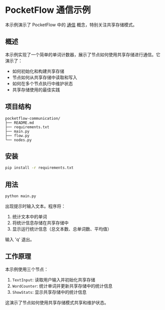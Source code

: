 # PocketFlow 通信示例

本示例演示了 PocketFlow 中的 [通信](https://the-pocket.github.io/PocketFlow/communication.html) 概念，特别关注共享存储模式。

## 概述

本示例实现了一个简单的单词计数器，展示了节点如何使用共享存储进行通信。它演示了：

- 如何初始化和构建共享存储
- 节点如何从共享存储中读取和写入
- 如何在多个节点执行中维护状态
- 共享存储使用的最佳实践

## 项目结构

```
pocketflow-communication/
├── README.md
├── requirements.txt
├── main.py
├── flow.py
└── nodes.py
```

## 安装

```bash
pip install -r requirements.txt
```

## 用法

```bash
python main.py
```

出现提示时输入文本。程序将：
1. 统计文本中的单词
2. 将统计信息存储在共享存储中
3. 显示运行统计信息（总文本数、总单词数、平均值）

输入 'q' 退出。

## 工作原理

本示例使用三个节点：

1. `TextInput`: 读取用户输入并初始化共享存储
2. `WordCounter`: 统计单词并更新共享存储中的统计信息
3. `ShowStats`: 显示共享存储中的统计信息

这演示了节点如何使用共享存储模式共享和维护状态。